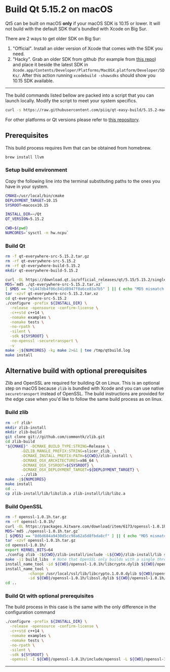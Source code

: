 # Build Qt 5.15.2 on macOS

Qt5 can be built on macOS **only** if your macOS SDK is 10.15 or lower. It will not build with the default SDK that's bundled with Xcode on Big Sur.

There are 2 ways to get older SDK on Big Sur:

1. "Official". Install an older version of Xcode that comes with the SDK you need.
2. "Hacky". Grab an older SDK from github (for example from [this repo](https://github.com/piiq/MacOSX-SDKs)) and place it beside the latest SDK in `Xcode.app/Contents/Developer/Platforms/MacOSX.platform/Developer/SDKs/`. After this action running `xcodebuild -showsdks` should show you 10.15 SDK available.

---

The build commands listed bellow are packed into a script that you can launch locally.
Modify the script to meet your system specifics.

```bash
curl -s https://raw.githubusercontent.com/piiq/qt-easy-build/5.15.2-macOS11.1/Build-qt.sh -o Build-qt.sh
```

For other platforms or Qt versions please refer to [this repository](https://github.com/jcfr/qt-easy-build).


## Prerequisites

This build process requires llvm that can be obtained from homebrew.

```bash
brew install llvm
```


### Setup build environment

Copy the following line into the terminal substituting paths to the ones you have in your system.

```bash
CMAKE=/usr/local/bin/cmake
DEPLOYMENT_TARGET=10.15
SYSROOT=macosx10.15

INSTALL_DIR=~/Qt
QT_VERSION=5.15.2

CWD=$(pwd)
NUMCORES=`sysctl -n hw.ncpu`
```

### Build Qt

```bash
rm -f qt-everywhere-src-5.15.2.tar.gz
rm -rf qt-everywhere-src-5.15.2
rm -rf qt-everywhere-build-5.15.2
mkdir qt-everywhere-build-5.15.2

curl -OL https://download.qt.io/official_releases/qt/5.15/5.15.2/single/qt-everywhere-src-5.15.2.tar.xz
MD5=`md5 ./qt-everywhere-src-5.15.2.tar.xz`
[ $MD5 == "e1447db4f06c841d8947f0a6ce83a7b5" ] || ( echo "MD5 mismatch. Problem downloading Qt" )
tar -xzvf qt-everywhere-src-5.15.2.tar.xz
cd qt-everywhere-src-5.15.2
./configure -prefix ${INSTALL_DIR} \
  -release -opensource -confirm-license \
  -c++std c++14 \
  -nomake examples \
  -nomake tests \
  -no-rpath \
  -silent \
  -sdk ${SYSROOT} \
  -no-openssl -securetransport \
  -v
make -j${NUMCORES} -k; make 2>&1 | tee /tmp/qtbuild.log
make install
```


## Alternative build with optional prerequisites

Zlib and OpenSSL are required for building Qt on Linux. This is an optional step on macOS because `zlib` is bundled with Xcode and you can use native `securetransport` instead of OpenSSL. The build instructions are provided for the edge case when you'd like to follow the same build process as on linux.

### Build zlib

```bash
rm -rf zlib*
mkdir zlib-install
mkdir zlib-build
git clone git://github.com/commontk/zlib.git
cd zlib-build
"${CMAKE}" -DCMAKE_BUILD_TYPE:STRING=Release \
       -DZLIB_MANGLE_PREFIX:STRING=slicer_zlib_ \
       -DCMAKE_INSTALL_PREFIX:PATH=${CWD}/zlib-install \
       -DCMAKE_OSX_ARCHITECTURES=x86_64 \
       -DCMAKE_OSX_SYSROOT=${SYSROOT} \
       -DCMAKE_OSX_DEPLOYMENT_TARGET=${DEPLOYMENT_TARGET} \
       ../zlib
make -j${NUMCORES}
make install
cd ..
cp zlib-install/lib/libzlib.a zlib-install/lib/libz.a
```

### Build OpenSSL

```bash
rm -f openssl-1.0.1h.tar.gz
rm -rf openssl-1.0.1h/
curl -OL https://packages.kitware.com/download/item/6173/openssl-1.0.1h.tar.gz
MD5=`md5 ./openssl-1.0.1h.tar.gz`
[ ${MD5} == "8d6d684a9430d5cc98a62a5d8fbda8cf" ] || ( echo "MD5 mismatch. Problem downloading OpenSSL" )
tar -xzvf openssl-1.0.1h.tar.gz
cd openssl-1.0.1h/
export KERNEL_BITS=64
./config zlib -I${CWD}/zlib-install/include -L${CWD}/zlib-install/lib shared
make -j1 build_libs  # Note that OpenSSL only builds with a single thread
install_name_tool -id ${CWD}/openssl-1.0.1h/libcrypto.dylib ${CWD}/openssl-1.0.1h/libcrypto.dylib
install_name_tool \
          -change /usr/local/ssl/lib/libcrypto.1.0.0.dylib ${CWD}/openssl-1.0.1h/libcrypto.dylib \
          -id ${CWD}/openssl-1.0.1h/libssl.dylib ${CWD}/openssl-1.0.1h/libssl.dylib
cd ..
```

### Build Qt with optional prerequisites

The build process in this case is the same with the only difference in the configuration command

```bash
./configure -prefix ${INSTALL_DIR} \
  -release -opensource -confirm-license \
  -c++std c++14 \
  -nomake examples \
  -nomake tests \
  -no-rpath \
  -silent \
  -sdk ${SYSROOT} \
  -openssl -I ${CWD}/openssl-1.0.1h/include/openssl -L ${CWD}/openssl-1.0.1h
```

---
